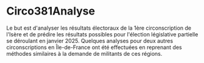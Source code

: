 # Circo381Analyse

Le but est d'analyser les résultats électoraux de la 1ère circonscription de l'Isère et de prédire les résultats possibles pour l'élection législative partielle se déroulant en janvier 2025.
Quelques analyses pour deux autres circonscriptions en Île-de-France ont été effectuées en reprenant des méthodes similaires à la demande de militants de ces régions. 
